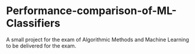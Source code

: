 # Performance-comparison-of-ML-Classifiers
 A small project for the exam of Algorithmic Methods and Machine Learning to be delivered for the exam.

